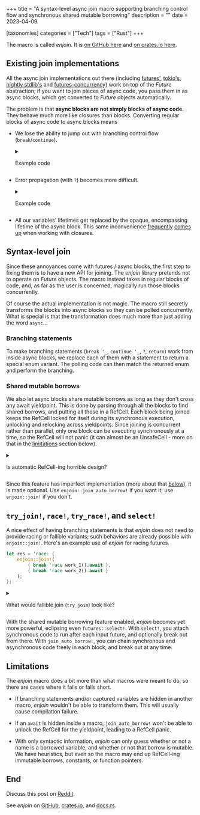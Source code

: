 
+++
title = "A syntax-level async join macro supporting branching control flow and synchronous shared mutable borrowing"
description = ""
date = 2023-04-09

[taxonomies]
categories = ["Tech"]
tags = ["Rust"]
+++

The macro is called *enjoin*. It is [on GitHub here](https://github.com/wishawa/enjoin) and [on crates.io here](https://crates.io/crates/enjoin).

## Existing join implementations

All the async join implementations out there
(including
[futures'](https://docs.rs/futures/latest/futures/macro.join.html),
[tokio's](https://docs.rs/tokio/latest/tokio/macro.join.html), [nightly stdlib's](https://doc.rust-lang.org/std/future/macro.join.html) and
[futures-concurrency](https://docs.rs/futures-concurrency/latest/futures_concurrency/future/trait.Join.html))
work on top of the *Future* abstraction; if you want to join pieces of async code, you pass them in as async blocks, which get converted to *Future* objects automatically.

The problem is that **async blocks are not simply blocks of async code**. They behave much more like closures than blocks. Converting regular blocks of async code to async blocks means

* We lose the ability to jump out with branching control flow (`break`/`continue`).
	<details>
	<summary>

	Example code

	</summary>
	{{ code_compile_fail() }}
	
	```rust
	loop {
		futures::join!(
			async {
				if should_break().await {
					// [E0267]: `break` inside of an `async` block
					break;
				}
			},
			async {
				// ...
			}
		);
	}
	```
	</details>
* Error propagation (with `?`) becomes more difficult.
	<details>
	<summary>

	Example code

	</summary>
	
	{{ code_compile_fail() }}

	```rust
	futures::join!(
		async {
			// [E0277]: the `?` operator can only be used in an async block that returns `Result` or `Option`
			do_thing().await?;
		},
		// ...
	);
	```
	</details>
	
* <a id="closure-lifetime-issue"></a>All our variables' lifetimes get replaced by the opaque, encompassing lifetime of the async block. This same inconvenience [frequently](https://stackoverflow.com/questions/49703990/cant-borrow-mutably-within-two-different-closures-in-the-same-scope) [comes](https://stackoverflow.com/questions/64947703/a-variable-modified-by-two-closures) [up](https://users.rust-lang.org/t/is-there-a-nicer-way-to-have-two-closures-have-mutable-access-to-the-same-variable/46311) when working with closures.

## Syntax-level join

Since these annoyances come with futures / async blocks, the first step to fixing them is to have a new API for joining. The *enjoin* library pretends not to operate on *Future* objects. The macro instead takes in regular blocks of code, and, as far as the user is concerned, magically run those blocks concurrently.

Of course the actual implementation is not magic. The macro still secretly transforms the blocks into async blocks so they can be polled concurrently. What is special is that the transformation does much more than just adding the word `async`...

### Branching statements

To make branching statements (`break '_`, `continue '_`, `?`, `return`) work from inside async blocks, we replace each of them with a statement to return a special enum variant. The polling code can then match the returned enum and perform the branching.

### Shared mutable borrows

We also let async blocks share mutable borrows as long as they don't cross any await yieldpoint. This is done by parsing through all the blocks to find shared borrows, and putting all those in a RefCell. Each block being joined keeps the RefCell locked for itself during its synchronous execution, unlocking and relocking across yieldpoints. Since joining is concurrent rather than parallel, only one block can be executing synchronously at a time, so the RefCell will not panic (it can almost be an UnsafeCell - more on that in the [limitations](#limitations) section below).

<details>

<summary>

Is automatic RefCell-ing horrible design?

</summary>

Indiscriminate automatic RefCell-ing is definitely horrible, but that isn't what we're doing here. What *enjoin* is doing is merely working around the issue mentioned <a href="#closure-lifetime-issue">above</a>. This workaround is completely internal; *enjoin* could [switch to GhostCell in the future](https://rust-lang.github.io/wg-async/vision/submitted_stories/status_quo/barbara_wants_to_use_ghostcell.html) and users won't notice anything (in fact, being compatible with GhostCell is another indication that our use of RefCell is well under control).

From a user's perspective, think of *enjoin*'s borrowing behavior as an extremely twisted extension to non-lexical lifetimes; lifetime follows execution, not lexical scope; joinee blocks are executed in lockstep, so the borrow lifetimes follow that.

</details>

Since this feature has imperfect implementation (more about that [below](#limitations)), it is made optional. Use `enjoin::join_auto_borrow!` if you want it; use `enjoin::join!` if you don't.


## `try_join!`, `race!`, `try_race!`, and `select!`

A nice effect of having branching statements is that *enjoin* does not need to provide racing or fallible variants; such behaviors are already possible with `enjoin::join!`. Here's an example use of *enjoin* for racing futures.

```rust
let res = 'race: {
	enjoin::join!(
		{ break 'race work_1().await },
		{ break 'race work_2().await }
	);
};
```

<details>

<summary>

What would fallible join (`try_join`) look like?

</summary>

```rust
let res: Result<(_, _), _> = 'join: {
	Ok(enjoin::join!(
		{
			match do_something().await {
				Ok(r) => r,
				Err(e) => break 'join Err(e),
			}
		},
		{
			do_work().await;
			123
		}
	))
};
```

But remember that *enjoin* supports the `?` operator, so in many cases you could simply use `?` inside join and have error propagation without any extra effort.

```rust
async fn fetch_and_save() -> Result<(), Error> {
    enjoin::join!(
        {
            let data = fetch_data_1().await?;
            save_data(data).await?;
        },
        {
            let data = fetch_data_2().await?;
            save_data(data).await?;
        }
    );
}
```

</details>

With the shared mutable borrowing feature enabled, *enjoin* becomes yet more powerful, eclipsing even `futures::select!`. With `select!`, you attach synchronous code to run after each input future, and optionally break out from there. With `join_auto_borrow!`, you can chain synchronous and asynchronous code freely in each block, and break out at any time.

## Limitations

The *enjoin* macro does a bit more than what macros were meant to do, so there are cases where it fails or falls short.

* If branching statements and/or captured variables are hidden in another macro, *enjoin* wouldn't be able to transform them. This will usually cause compilation failure.

* If an `await` is hidden inside a macro, `join_auto_borrow!` won't be able to unlock the RefCell for the yieldpoint, leading to a RefCell panic.

* With only syntactic information, *enjoin* can only guess whether or not a name is a borrowed variable, and whether or not that borrow is mutable. We have heuristics, but even so the macro may end up RefCell-ing immutable borrows, constants, or function pointers.

## End

Discuss this post on [Reddit](https://www.reddit.com/r/rust/comments/12lhayz/a_syntaxlevel_async_join_macro_supporting/).

See *enjoin* on [GitHub](https://github.com/wishawa/enjoin), [crates.io](https://crates.io/crates/enjoin), and [docs.rs](https://docs.rs/enjoin).